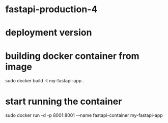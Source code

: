 # fastapi-production-4
# deployment version
# building docker container from image
 sudo docker build -t my-fastapi-app .  
# start running the container
sudo docker run -d -p 8001:8001 --name fastapi-container my-fastapi-app
